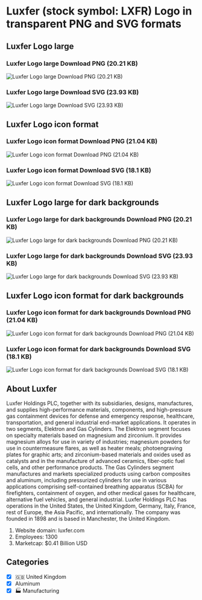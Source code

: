 # Luxfer (stock symbol: LXFR) Logo in transparent PNG and SVG formats

## Luxfer Logo large

### Luxfer Logo large Download PNG (20.21 KB)

![Luxfer Logo large Download PNG (20.21 KB)](/img/orig/LXFR_BIG-804c4357.png)

### Luxfer Logo large Download SVG (23.93 KB)

![Luxfer Logo large Download SVG (23.93 KB)](/img/orig/LXFR_BIG-723b269d.svg)

## Luxfer Logo icon format

### Luxfer Logo icon format Download PNG (21.04 KB)

![Luxfer Logo icon format Download PNG (21.04 KB)](/img/orig/LXFR-89a43686.png)

### Luxfer Logo icon format Download SVG (18.1 KB)

![Luxfer Logo icon format Download SVG (18.1 KB)](/img/orig/LXFR-ebacef9f.svg)

## Luxfer Logo large for dark backgrounds

### Luxfer Logo large for dark backgrounds Download PNG (20.21 KB)

![Luxfer Logo large for dark backgrounds Download PNG (20.21 KB)](/img/orig/LXFR_BIG.D-31a185f4.png)

### Luxfer Logo large for dark backgrounds Download SVG (23.93 KB)

![Luxfer Logo large for dark backgrounds Download SVG (23.93 KB)](/img/orig/LXFR_BIG.D-39e7e9ad.svg)

## Luxfer Logo icon format for dark backgrounds

### Luxfer Logo icon format for dark backgrounds Download PNG (21.04 KB)

![Luxfer Logo icon format for dark backgrounds Download PNG (21.04 KB)](/img/orig/LXFR.D-6d44520f.png)

### Luxfer Logo icon format for dark backgrounds Download SVG (18.1 KB)

![Luxfer Logo icon format for dark backgrounds Download SVG (18.1 KB)](/img/orig/LXFR.D-4049e845.svg)

## About Luxfer

Luxfer Holdings PLC, together with its subsidiaries, designs, manufactures, and supplies high-performance materials, components, and high-pressure gas containment devices for defense and emergency response, healthcare, transportation, and general industrial end-market applications. It operates in two segments, Elektron and Gas Cylinders. The Elektron segment focuses on specialty materials based on magnesium and zirconium. It provides magnesium alloys for use in variety of industries; magnesium powders for use in countermeasure flares, as well as heater meals; photoengraving plates for graphic arts; and zirconium-based materials and oxides used as catalysts and in the manufacture of advanced ceramics, fiber-optic fuel cells, and other performance products. The Gas Cylinders segment manufactures and markets specialized products using carbon composites and aluminum, including pressurized cylinders for use in various applications comprising self-contained breathing apparatus (SCBA) for firefighters, containment of oxygen, and other medical gases for healthcare, alternative fuel vehicles, and general industrial. Luxfer Holdings PLC has operations in the United States, the United Kingdom, Germany, Italy, France, rest of Europe, the Asia Pacific, and internationally. The company was founded in 1898 and is based in Manchester, the United Kingdom.

1. Website domain: luxfer.com
2. Employees: 1300
3. Marketcap: $0.41 Billion USD


## Categories
- [x] 🇬🇧 United Kingdom
- [x] Aluminum
- [x] 🏭 Manufacturing
